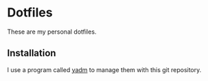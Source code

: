 # Dotfiles
These are my personal dotfiles.
## Installation
I use a program called [yadm](https://yadm.io/) to manage them with this git repository.
